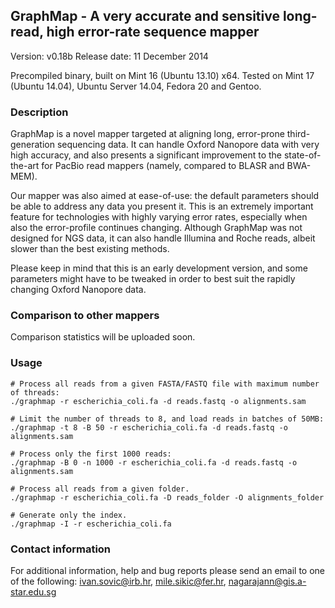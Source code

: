 ## GraphMap - A very accurate and sensitive long-read, high error-rate sequence mapper

Version: v0.18b
Release date: 11 December 2014

Precompiled binary, built on Mint 16 (Ubuntu 13.10) x64.
Tested on Mint 17 (Ubuntu 14.04), Ubuntu Server 14.04, Fedora 20 and Gentoo.

### Description
GraphMap is a novel mapper targeted at aligning long, error-prone third-generation sequencing data.
It can handle Oxford Nanopore data with very high accuracy, and also presents a significant improvement to the state-of-the-art for PacBio read mappers (namely, compared to BLASR and BWA-MEM).

Our mapper was also aimed at ease-of-use: the default parameters should be able to address any data you present it.
This is an extremely important feature for technologies with highly varying error rates, especially when also the error-profile continues changing.
Although GraphMap was not designed for NGS data, it can also handle Illumina and Roche reads, albeit slower than the best existing methods.

Please keep in mind that this is an early development version, and some parameters might have to be tweaked in order to best suit the rapidly changing Oxford Nanopore data.

### Comparison to other mappers
Comparison statistics will be uploaded soon.



### Usage

```
# Process all reads from a given FASTA/FASTQ file with maximum number of threads:
./graphmap -r escherichia_coli.fa -d reads.fastq -o alignments.sam

# Limit the number of threads to 8, and load reads in batches of 50MB:
./graphmap -t 8 -B 50 -r escherichia_coli.fa -d reads.fastq -o alignments.sam

# Process only the first 1000 reads:
./graphmap -B 0 -n 1000 -r escherichia_coli.fa -d reads.fastq -o alignments.sam

# Process all reads from a given folder.
./graphmap -r escherichia_coli.fa -D reads_folder -O alignments_folder

# Generate only the index.
./graphmap -I -r escherichia_coli.fa
```



### Contact information
For additional information, help and bug reports please send an email to one of the following:
ivan.sovic@irb.hr, mile.sikic@fer.hr, nagarajann@gis.a-star.edu.sg

